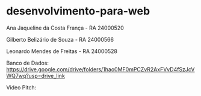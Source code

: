 # desenvolvimento-para-web

Ana Jaqueline da Costa França - RA 24000520

Gilberto Belizário de Souza - RA 24000566

Leonardo Mendes de Freitas - RA 24000528

Banco de Dados: https://drive.google.com/drive/folders/1hao0MF0mPCZvR2AxFVvD4fSzJcVWQ7wq?usp=drive_link

Video Pitch: 
